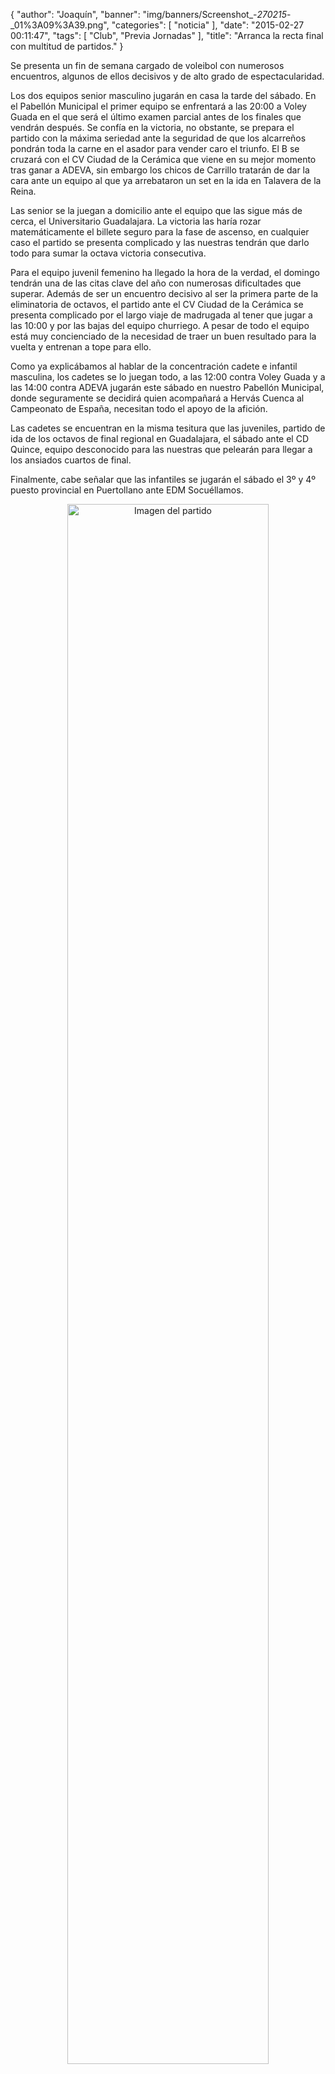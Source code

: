 {
  "author": "Joaquín", 
  "banner": "img/banners/Screenshot_-_270215_-_01%3A09%3A39.png", 
  "categories": [
    "noticia"
  ], 
  "date": "2015-02-27 00:11:47", 
  "tags": [
    "Club", 
    "Previa Jornadas"
  ], 
  "title": "Arranca la recta final con multitud de partidos."
}

Se presenta un fin de semana cargado de voleibol con numerosos encuentros, algunos de ellos decisivos y de alto grado de espectacularidad.

Los dos equipos senior masculino jugarán en casa la tarde del sábado. En el Pabellón Municipal el primer equipo se enfrentará a las 20:00 a Voley Guada en el que será el último examen parcial antes de los finales que vendrán después. Se confía en la victoria, no obstante, se prepara el partido con la máxima seriedad ante la seguridad de que los alcarreños pondrán toda la carne en el asador para vender caro el triunfo. El B se cruzará con el CV Ciudad de la Cerámica que viene en su mejor momento tras ganar a ADEVA, sin embargo los chicos de Carrillo tratarán de dar la cara ante un equipo al que ya arrebataron un set en la ida en Talavera de la Reina.

Las senior se la juegan a domicilio ante el equipo que las sigue más de cerca, el Universitario Guadalajara. La victoria las haría rozar matemáticamente el billete seguro para la fase de ascenso, en cualquier caso el partido se presenta complicado y las nuestras tendrán que darlo todo para sumar  la octava victoria consecutiva.

Para el equipo juvenil femenino ha llegado la hora de la verdad, el domingo tendrán una de las citas clave del año con numerosas dificultades que superar. Además de ser un encuentro decisivo al ser la primera parte de la eliminatoria de octavos, el partido ante el CV Ciudad de la Cerámica se presenta complicado por el largo viaje de madrugada al tener que jugar a las 10:00 y por las bajas del equipo churriego. A pesar de todo el equipo está muy concienciado de la necesidad de traer un buen resultado para la vuelta y entrenan a tope para ello.

Como ya explicábamos al hablar de la concentración cadete e infantil masculina, los cadetes se lo juegan todo, a las 12:00 contra Voley Guada y a las 14:00 contra ADEVA jugarán este sábado en nuestro Pabellón Municipal, donde seguramente se decidirá quien acompañará a Hervás Cuenca al Campeonato de España, necesitan todo el apoyo de la afición.

Las cadetes se encuentran en la misma tesitura que las juveniles, partido de ida de los octavos de final regional en Guadalajara, el sábado ante el CD Quince, equipo desconocido para las nuestras que pelearán para llegar a los ansiados cuartos de final.

Finalmente, cabe señalar que las infantiles se jugarán el sábado el 3º y 4º puesto provincial en Puertollano ante EDM Socuéllamos.

<center>
<a target="_new" href="http://www.advmiguelturra.org/img/banners/Screenshot%20-%20270215%20-%2001%3A09%3A39.png"> 
<img alt="Imagen del partido" width="80%" align="center" src="http://www.advmiguelturra.org/img/banners/Screenshot%20-%20270215%20-%2001%3A09%3A39.png"/> </a> </center>

